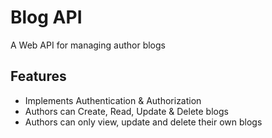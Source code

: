 # Blog API
A Web API for managing author blogs

## Features
- Implements Authentication & Authorization
- Authors can Create, Read, Update & Delete blogs
- Authors can only view, update and delete their own blogs 